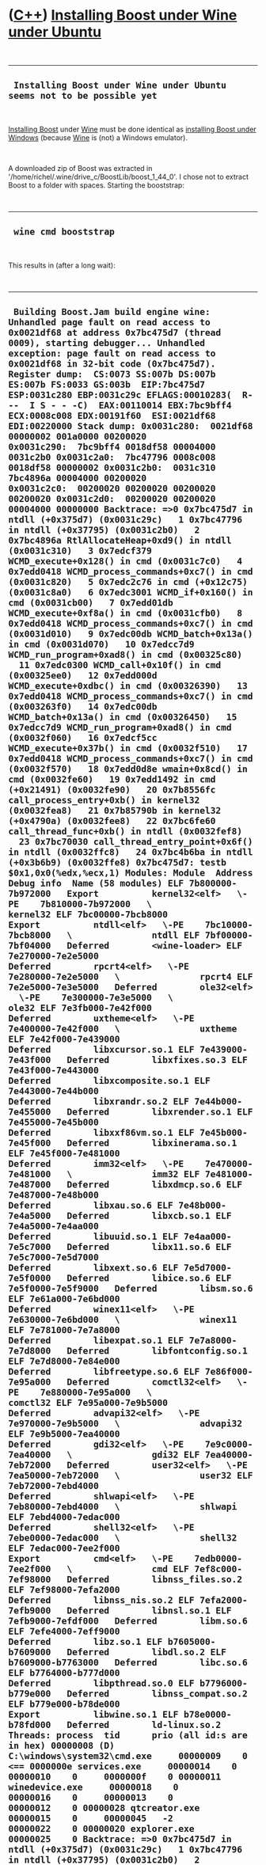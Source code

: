 



 

 

 

 

 

([C++](Cpp.htm)) [Installing Boost under Wine under Ubuntu](CppBoostInstallWineUbuntu.htm)
==========================================================================================

 

  --------------------------------------------------------------------------
  ` Installing Boost under Wine under Ubuntu seems not to be possible yet`
  --------------------------------------------------------------------------

 

[Installing Boost](CppBoostInstall.htm) under [Wine](CppWine.htm) must
be done identical as [installing Boost under
Windows](CppBoostInstallWindows.htm) (because [Wine](CppWine.htm) is
(not) a Windows emulator).

 

A downloaded zip of Boost was extracted in
'/home/richel/.wine/drive\_c/BoostLib/boost\_1\_44\_0'. I chose not to
extract Boost to a folder with spaces. Starting the booststrap:

 

  ------------------------
  ` wine cmd booststrap`
  ------------------------

 

This results in (after a long wait):

 

  ----------------------------------------------------------------------------------------------------------------------------------------------------------------------------------------------------------------------------------------------------------------------------------------------------------------------------------------------------------------------------------------------------------------------------------------------------------------------------------------------------------------------------------------------------------------------------------------------------------------------------------------------------------------------------------------------------------------------------------------------------------------------------------------------------------------------------------------------------------------------------------------------------------------------------------------------------------------------------------------------------------------------------------------------------------------------------------------------------------------------------------------------------------------------------------------------------------------------------------------------------------------------------------------------------------------------------------------------------------------------------------------------------------------------------------------------------------------------------------------------------------------------------------------------------------------------------------------------------------------------------------------------------------------------------------------------------------------------------------------------------------------------------------------------------------------------------------------------------------------------------------------------------------------------------------------------------------------------------------------------------------------------------------------------------------------------------------------------------------------------------------------------------------------------------------------------------------------------------------------------------------------------------------------------------------------------------------------------------------------------------------------------------------------------------------------------------------------------------------------------------------------------------------------------------------------------------------------------------------------------------------------------------------------------------------------------------------------------------------------------------------------------------------------------------------------------------------------------------------------------------------------------------------------------------------------------------------------------------------------------------------------------------------------------------------------------------------------------------------------------------------------------------------------------------------------------------------------------------------------------------------------------------------------------------------------------------------------------------------------------------------------------------------------------------------------------------------------------------------------------------------------------------------------------------------------------------------------------------------------------------------------------------------------------------------------------------------------------------------------------------------------------------------------------------------------------------------------------------------------------------------------------------------------------------------------------------------------------------------------------------------------------------------------------------------------------------------------------------------------------------------------------------------------------------------------------------------------------------------------------------------------------------------------------------------------------------------------------------------------------------------------------------------------------------------------------------------------------------------------------------------------------------------------------------------------------------------------------------------------------------------------------------------------------------------------------------------------------------------------------------------------------------------------------------------------------------------------------------------------------------------------------------------------------------------------------------------------------------------------------------------------------------------------------------------------------------------------------------------------------------------------------------------------------------------------------------------------------------------------------------------------------------------------------------------------------------------------------------------------------------------------------------------------------------------------------------------------------------------------------------------------------------------------------------------------------------------------------------------------------------------------------------------------------------------------------------------------------------------------------------------------------------------------------------------------------------------------------------------------------------------------------------------------------------------------------------------------------------------------------------------------------------------------------------------------------------------------------------------------------------------------------------------------------------------------------------------------------------------------------------------------------------------------------------------------------------------------------------------------------------------------------------------------------------------------------------------------------------------------------------------------------------------------------------------------------------------------------------------------------------------------------------------------------------------------------------------------------------------------------------------------------------------------------------------------------------------------------------------------------------------------------------------------------------------------------------------------------------------------------------------------------------------------------------------------------------------------------------------------------------------------------------------------------------------------------------------------------------------------------------------------------------------------------------------------------------------------------------------------------------------------------------------------------------------------------------------------------------------------------------------------------------------
  ` Building Boost.Jam build engine wine: Unhandled page fault on read access to 0x0021df68 at address 0x7bc475d7 (thread 0009), starting debugger... Unhandled exception: page fault on read access to 0x0021df68 in 32-bit code (0x7bc475d7). Register dump:  CS:0073 SS:007b DS:007b ES:007b FS:0033 GS:003b  EIP:7bc475d7 ESP:0031c280 EBP:0031c29c EFLAGS:00010283(  R- --  I S - - -C)  EAX:00110014 EBX:7bc9bff4 ECX:0008c008 EDX:00191f60  ESI:0021df68 EDI:00220000 Stack dump: 0x0031c280:  0021df68 00000002 001a0000 00200020 0x0031c290:  7bc9bff4 0018df58 00004000 0031c2b0 0x0031c2a0:  7bc47796 0008c008 0018df58 00000002 0x0031c2b0:  0031c310 7bc4896a 00004000 00200020 0x0031c2c0:  00200020 00200020 00200020 00200020 0x0031c2d0:  00200020 00200020 00004000 00000000 Backtrace: =>0 0x7bc475d7 in ntdll (+0x375d7) (0x0031c29c)   1 0x7bc47796 in ntdll (+0x37795) (0x0031c2b0)   2 0x7bc4896a RtlAllocateHeap+0xd9() in ntdll (0x0031c310)   3 0x7edcf379 WCMD_execute+0x128() in cmd (0x0031c7c0)   4 0x7edd0418 WCMD_process_commands+0xc7() in cmd (0x0031c820)   5 0x7edc2c76 in cmd (+0x12c75) (0x0031c8a0)   6 0x7edc3001 WCMD_if+0x160() in cmd (0x0031cb00)   7 0x7edd01db WCMD_execute+0xf8a() in cmd (0x0031cfb0)   8 0x7edd0418 WCMD_process_commands+0xc7() in cmd (0x0031d010)   9 0x7edc00db WCMD_batch+0x13a() in cmd (0x0031d070)   10 0x7edcc7d9 WCMD_run_program+0xad8() in cmd (0x00325c80)   11 0x7edc0300 WCMD_call+0x10f() in cmd (0x00325ee0)   12 0x7edd000d WCMD_execute+0xdbc() in cmd (0x00326390)   13 0x7edd0418 WCMD_process_commands+0xc7() in cmd (0x003263f0)   14 0x7edc00db WCMD_batch+0x13a() in cmd (0x00326450)   15 0x7edcc7d9 WCMD_run_program+0xad8() in cmd (0x0032f060)   16 0x7edcf5cc WCMD_execute+0x37b() in cmd (0x0032f510)   17 0x7edd0418 WCMD_process_commands+0xc7() in cmd (0x0032f570)   18 0x7edd0d8e wmain+0x8cd() in cmd (0x0032fe60)   19 0x7edd1492 in cmd (+0x21491) (0x0032fe90)   20 0x7b8556fc call_process_entry+0xb() in kernel32 (0x0032fea8)   21 0x7b85790b in kernel32 (+0x4790a) (0x0032fee8)   22 0x7bc6fe60 call_thread_func+0xb() in ntdll (0x0032fef8)   23 0x7bc70030 call_thread_entry_point+0x6f() in ntdll (0x0032ffc8)   24 0x7bc4b6ba in ntdll (+0x3b6b9) (0x0032ffe8) 0x7bc475d7: testb   $0x1,0x0(%edx,%ecx,1) Modules: Module  Address         Debug info  Name (58 modules) ELF 7b800000-7b972000   Export          kernel32<elf>   \-PE    7b810000-7b972000   \               kernel32 ELF 7bc00000-7bcb8000   Export          ntdll<elf>   \-PE    7bc10000-7bcb8000   \               ntdll ELF 7bf00000-7bf04000   Deferred        <wine-loader> ELF 7e270000-7e2e5000   Deferred        rpcrt4<elf>   \-PE    7e280000-7e2e5000   \               rpcrt4 ELF 7e2e5000-7e3e5000   Deferred        ole32<elf>   \-PE    7e300000-7e3e5000   \               ole32 ELF 7e3fb000-7e42f000   Deferred        uxtheme<elf>   \-PE    7e400000-7e42f000   \               uxtheme ELF 7e42f000-7e439000   Deferred        libxcursor.so.1 ELF 7e439000-7e43f000   Deferred        libxfixes.so.3 ELF 7e43f000-7e443000   Deferred        libxcomposite.so.1 ELF 7e443000-7e44b000   Deferred        libxrandr.so.2 ELF 7e44b000-7e455000   Deferred        libxrender.so.1 ELF 7e455000-7e45b000   Deferred        libxxf86vm.so.1 ELF 7e45b000-7e45f000   Deferred        libxinerama.so.1 ELF 7e45f000-7e481000   Deferred        imm32<elf>   \-PE    7e470000-7e481000   \               imm32 ELF 7e481000-7e487000   Deferred        libxdmcp.so.6 ELF 7e487000-7e48b000   Deferred        libxau.so.6 ELF 7e48b000-7e4a5000   Deferred        libxcb.so.1 ELF 7e4a5000-7e4aa000   Deferred        libuuid.so.1 ELF 7e4aa000-7e5c7000   Deferred        libx11.so.6 ELF 7e5c7000-7e5d7000   Deferred        libxext.so.6 ELF 7e5d7000-7e5f0000   Deferred        libice.so.6 ELF 7e5f0000-7e5f9000   Deferred        libsm.so.6 ELF 7e61a000-7e6bd000   Deferred        winex11<elf>   \-PE    7e630000-7e6bd000   \               winex11 ELF 7e781000-7e7a8000   Deferred        libexpat.so.1 ELF 7e7a8000-7e7d8000   Deferred        libfontconfig.so.1 ELF 7e7d8000-7e84e000   Deferred        libfreetype.so.6 ELF 7e86f000-7e95a000   Deferred        comctl32<elf>   \-PE    7e880000-7e95a000   \               comctl32 ELF 7e95a000-7e9b5000   Deferred        advapi32<elf>   \-PE    7e970000-7e9b5000   \               advapi32 ELF 7e9b5000-7ea40000   Deferred        gdi32<elf>   \-PE    7e9c0000-7ea40000   \               gdi32 ELF 7ea40000-7eb72000   Deferred        user32<elf>   \-PE    7ea50000-7eb72000   \               user32 ELF 7eb72000-7ebd4000   Deferred        shlwapi<elf>   \-PE    7eb80000-7ebd4000   \               shlwapi ELF 7ebd4000-7edac000   Deferred        shell32<elf>   \-PE    7ebe0000-7edac000   \               shell32 ELF 7edac000-7ee2f000   Export          cmd<elf>   \-PE    7edb0000-7ee2f000   \               cmd ELF 7ef8c000-7ef98000   Deferred        libnss_files.so.2 ELF 7ef98000-7efa2000   Deferred        libnss_nis.so.2 ELF 7efa2000-7efb9000   Deferred        libnsl.so.1 ELF 7efb9000-7efdf000   Deferred        libm.so.6 ELF 7efe4000-7eff9000   Deferred        libz.so.1 ELF b7605000-b7609000   Deferred        libdl.so.2 ELF b7609000-b7763000   Deferred        libc.so.6 ELF b7764000-b777d000   Deferred        libpthread.so.0 ELF b7796000-b779e000   Deferred        libnss_compat.so.2 ELF b779e000-b78de000   Export          libwine.so.1 ELF b78e0000-b78fd000   Deferred        ld-linux.so.2 Threads: process  tid      prio (all id:s are in hex) 00000008 (D) C:\windows\system32\cmd.exe     00000009    0 <== 0000000e services.exe     00000014    0     00000010    0     0000000f    0 00000011 winedevice.exe     00000018    0     00000016    0     00000013    0     00000012    0 00000028 qtcreator.exe     00000015    0     00000045   -2     00000022    0 00000020 explorer.exe     00000025    0 Backtrace: =>0 0x7bc475d7 in ntdll (+0x375d7) (0x0031c29c)   1 0x7bc47796 in ntdll (+0x37795) (0x0031c2b0)   2 0x7bc4896a RtlAllocateHeap+0xd9() in ntdll (0x0031c310)   3 0x7edcf379 WCMD_execute+0x128() in cmd (0x0031c7c0)   4 0x7edd0418 WCMD_process_commands+0xc7() in cmd (0x0031c820)   5 0x7edc2c76 in cmd (+0x12c75) (0x0031c8a0)   6 0x7edc3001 WCMD_if+0x160() in cmd (0x0031cb00)   7 0x7edd01db WCMD_execute+0xf8a() in cmd (0x0031cfb0)   8 0x7edd0418 WCMD_process_commands+0xc7() in cmd (0x0031d010)   9 0x7edc00db WCMD_batch+0x13a() in cmd (0x0031d070)   10 0x7edcc7d9 WCMD_run_program+0xad8() in cmd (0x00325c80)   11 0x7edc0300 WCMD_call+0x10f() in cmd (0x00325ee0)   12 0x7edd000d WCMD_execute+0xdbc() in cmd (0x00326390)   13 0x7edd0418 WCMD_process_commands+0xc7() in cmd (0x003263f0)   14 0x7edc00db WCMD_batch+0x13a() in cmd (0x00326450)   15 0x7edcc7d9 WCMD_run_program+0xad8() in cmd (0x0032f060)   16 0x7edcf5cc WCMD_execute+0x37b() in cmd (0x0032f510)   17 0x7edd0418 WCMD_process_commands+0xc7() in cmd (0x0032f570)   18 0x7edd0d8e wmain+0x8cd() in cmd (0x0032fe60)   19 0x7edd1492 in cmd (+0x21491) (0x0032fe90)   20 0x7b8556fc call_process_entry+0xb() in kernel32 (0x0032fea8)   21 0x7b85790b in kernel32 (+0x4790a) (0x0032fee8)   22 0x7bc6fe60 call_thread_func+0xb() in ntdll (0x0032fef8)   23 0x7bc70030 call_thread_entry_point+0x6f() in ntdll (0x0032ffc8)   24 0x7bc4b6ba in ntdll (+0x3b6b9) (0x0032ffe8)`
  ----------------------------------------------------------------------------------------------------------------------------------------------------------------------------------------------------------------------------------------------------------------------------------------------------------------------------------------------------------------------------------------------------------------------------------------------------------------------------------------------------------------------------------------------------------------------------------------------------------------------------------------------------------------------------------------------------------------------------------------------------------------------------------------------------------------------------------------------------------------------------------------------------------------------------------------------------------------------------------------------------------------------------------------------------------------------------------------------------------------------------------------------------------------------------------------------------------------------------------------------------------------------------------------------------------------------------------------------------------------------------------------------------------------------------------------------------------------------------------------------------------------------------------------------------------------------------------------------------------------------------------------------------------------------------------------------------------------------------------------------------------------------------------------------------------------------------------------------------------------------------------------------------------------------------------------------------------------------------------------------------------------------------------------------------------------------------------------------------------------------------------------------------------------------------------------------------------------------------------------------------------------------------------------------------------------------------------------------------------------------------------------------------------------------------------------------------------------------------------------------------------------------------------------------------------------------------------------------------------------------------------------------------------------------------------------------------------------------------------------------------------------------------------------------------------------------------------------------------------------------------------------------------------------------------------------------------------------------------------------------------------------------------------------------------------------------------------------------------------------------------------------------------------------------------------------------------------------------------------------------------------------------------------------------------------------------------------------------------------------------------------------------------------------------------------------------------------------------------------------------------------------------------------------------------------------------------------------------------------------------------------------------------------------------------------------------------------------------------------------------------------------------------------------------------------------------------------------------------------------------------------------------------------------------------------------------------------------------------------------------------------------------------------------------------------------------------------------------------------------------------------------------------------------------------------------------------------------------------------------------------------------------------------------------------------------------------------------------------------------------------------------------------------------------------------------------------------------------------------------------------------------------------------------------------------------------------------------------------------------------------------------------------------------------------------------------------------------------------------------------------------------------------------------------------------------------------------------------------------------------------------------------------------------------------------------------------------------------------------------------------------------------------------------------------------------------------------------------------------------------------------------------------------------------------------------------------------------------------------------------------------------------------------------------------------------------------------------------------------------------------------------------------------------------------------------------------------------------------------------------------------------------------------------------------------------------------------------------------------------------------------------------------------------------------------------------------------------------------------------------------------------------------------------------------------------------------------------------------------------------------------------------------------------------------------------------------------------------------------------------------------------------------------------------------------------------------------------------------------------------------------------------------------------------------------------------------------------------------------------------------------------------------------------------------------------------------------------------------------------------------------------------------------------------------------------------------------------------------------------------------------------------------------------------------------------------------------------------------------------------------------------------------------------------------------------------------------------------------------------------------------------------------------------------------------------------------------------------------------------------------------------------------------------------------------------------------------------------------------------------------------------------------------------------------------------------------------------------------------------------------------------------------------------------------------------------------------------------------------------------------------------------------------------------------------------------------------------------------------------------------------------------------------------------------------------------------------------------------------------------------------------------------------

 

So I tried:

 

  -------------------------------
  ` wineconsole cmd booststrap`
  -------------------------------

 

This resulted in [this screenshot](CppBoostInstallWineUbuntu.png),
followed by the error shown on [this
screenshot](CppBoostInstallWineUbuntu2.png).

 

 

 

 

 





 



